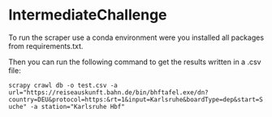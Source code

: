 # IntermediateChallenge

To run the scraper use a conda environment were you installed all packages from requirements.txt.

Then you can run the following command to get the results written in a .csv file:

```scrapy crawl db -o test.csv -a url="https://reiseauskunft.bahn.de/bin/bhftafel.exe/dn?country=DEU&protocol=https:&rt=1&input=Karlsruhe&boardType=dep&start=Suche" -a station="Karlsruhe Hbf"```
